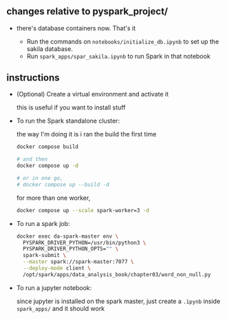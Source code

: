#

## changes relative to pyspark_project/

* there's database containers now. That's it

    * Run the commands on `notebooks/initialize_db.ipynb` to set up the sakila database.
    * Run `spark_apps/spar_sakila.ipynb` to run Spark in that notebook


## instructions

* (Optional) Create a virtual environment and activate it

  this is useful if you want to install stuff

* To run the Spark standalone cluster:

  the way I'm doing it is i ran the build the first time

  ```bash
  docker compose build

  # and then
  docker compose up -d

  # or in one go,
  # docker compose up --build -d
  ```

  for more than one worker,

  ```bash
  docker compose up --scale spark-worker=3 -d
  ```

* To run a spark job:

  ```bash
  docker exec da-spark-master env \
    PYSPARK_DRIVER_PYTHON=/usr/bin/python3 \
    PYSPARK_DRIVER_PYTHON_OPTS="" \
    spark-submit \
    --master spark://spark-master:7077 \
    --deploy-mode client \
    /opt/spark/apps/data_analysis_book/chapter03/word_non_null.py
  ```

* To run a jupyter notebook:

  since jupyter is installed on the spark master, just create a `.ìpynb` inside `spark_apps/` and it should work
